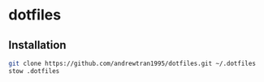 # dotfiles

## Installation
```zsh
git clone https://github.com/andrewtran1995/dotfiles.git ~/.dotfiles
stow .dotfiles
```
